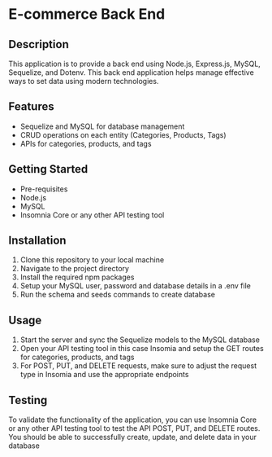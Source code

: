 # E-commerce Back End

## Description

This application is to provide a back end using Node.js, Express.js, MySQL, Sequelize, and Dotenv. This back end application helps manage effective ways to set data using modern technologies.

## Features
- Sequelize and MySQL for database management
- CRUD operations on each entity (Categories, Products, Tags)
- APIs for categories, products, and tags

## Getting Started
- Pre-requisites
- Node.js
- MySQL
- Insomnia Core or any other API testing tool

## Installation
1. Clone this repository to your local machine
2. Navigate to the project directory
3. Install the required npm packages
4. Setup your MySQL user, password and database details in a .env file
5. Run the schema and seeds commands to create database

## Usage

1. Start the server and sync the Sequelize models to the MySQL database
2. Open your API testing tool in this case Insomia and setup the GET routes for categories, products, and tags
3. For POST, PUT, and DELETE requests, make sure to adjust the request type in Insomia and use the appropriate endpoints

## Testing

To validate the functionality of the application, you can use Insomnia Core or any other API testing tool to test the API POST, PUT, and DELETE routes. You should be able to successfully create, update, and delete data in your database
